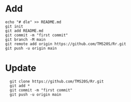 
# Add
    echo "# dle" >> README.md
    git init
    git add README.md
    git commit -m "first commit"
    git branch -M main
    git remote add origin https://github.com/TMS20S/Rr.git
    git push -u origin main
# Update
      git clone https://github.com/TMS20S/Rr.git
      git add *
      git commit -m "first commit"
      git push -u origin main
  
   
   
  
